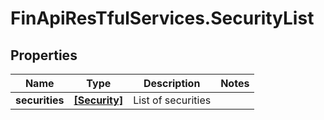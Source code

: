 # FinApiResTfulServices.SecurityList

## Properties
Name | Type | Description | Notes
------------ | ------------- | ------------- | -------------
**securities** | [**[Security]**](Security.md) | List of securities | 


